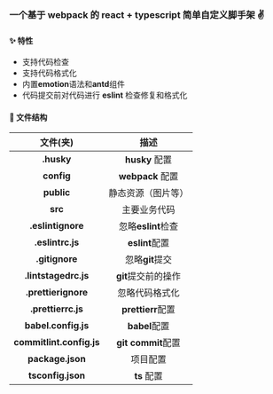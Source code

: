 ### 一个基于 webpack 的 react + typescript 简单自定义脚手架 ✌️

#### ✨ 特性

- 支持代码检查
- 支持代码格式化
- 内置**emotion**语法和**antd**组件
- 代码提交前对代码进行 **eslint** 检查修复和格式化

#### 📁 文件结构

|         文件(夹)         |        描述         |
| :----------------------: | :-----------------: |
|        **.husky**        |   **husky** 配置    |
|        **config**        |  **webpack** 配置   |
|        **public**        | 静态资源（图片等）  |
|         **src**          |    主要业务代码     |
|    **.eslintignore**     | 忽略**eslint**检查  |
|     **.eslintrc.js**     |   **eslint**配置    |
|      **.gitignore**      |   忽略**git**提交   |
|   **.lintstagedrc.js**   | **git**提交前的操作 |
|   **.prettierignore**    |   忽略代码格式化    |
|    **.prettierrc.js**    |  **prettierr**配置  |
|   **babel.config.js**    |    **babel**配置    |
| **commitlint.config.js** | **git commit**配置  |
|     **package.json**     |      项目配置       |
|    **tsconfig.json**     |     **ts** 配置     |
